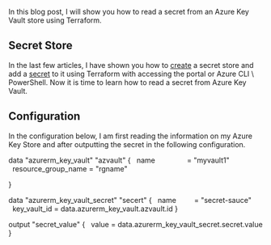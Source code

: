 In this blog post, I will show you how to read a secret from an Azure Key Vault store using Terraform.

## Secret Store

In the last few articles, I have shown you how to [create](https://www.ntweekly.com/2021/01/28/deploy-an-azure-key-vault-with-terraform/) a secret store and add a [secret](https://www.ntweekly.com/2021/02/02/add-a-secret-to-azure-key-vault-with-terraform/) to it using Terraform with accessing the portal or Azure CLI \ PowerShell. Now it is time to learn how to read a secret from Azure Key Vault.

## Configuration

In the configuration below, I am first reading the information on my Azure Key Store and after outputting the secret in the following configuration.

data "azurerm_key_vault" "azvault" {
  name                = "myvault1"
  resource_group_name = "rgname"

}

data "azurerm_key_vault_secret" "secert" {
  name         = "secret-sauce"
  key_vault_id = data.azurerm_key_vault.azvault.id
}

output "secret_value" {
  value = data.azurerm_key_vault_secret.secret.value
}